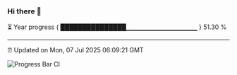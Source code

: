 ### Hi there 👋

⏳ Year progress { ███████████████▁▁▁▁▁▁▁▁▁▁▁▁▁▁▁ } 51.30 %

---

⏰ Updated on Mon, 07 Jul 2025 06:09:21 GMT

![Progress Bar CI](https://github.com/liununu/liununu/workflows/Progress%20Bar%20CI/badge.svg)
